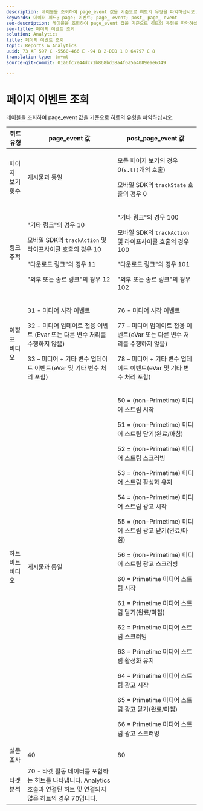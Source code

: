 ```yaml
---
description: 테이블을 조회하여 page_event 값을 기준으로 히트의 유형을 파악하십시오.
keywords: 데이터 피드; page; 이벤트; page_ event; post_ page_ event
seo-description: 테이블을 조회하여 page_event 값을 기준으로 히트의 유형을 파악하십시오.
seo-title: 페이지 이벤트 조회
solution: Analytics
title: 페이지 이벤트 조회
topic: Reports & Analytics
uuid: 73 AF 597 C -5560-466 E -94 B 2-DDD 1 D 64797 C 8
translation-type: tm+mt
source-git-commit: 01a6fc7e44dc71b868bd38a4f6a5a4089eae6349

---
```



# 페이지 이벤트 조회

테이블을 조회하여 page_event 값을 기준으로 히트의 유형을 파악하십시오.

<table id="table_33AF375E0B41474696D7A4A92C652A5F"> 
 <thead> 
  <tr> 
   <th colname="col1" class="entry"> 히트 유형 </th> 
   <th colname="col02" class="entry"> page_event 값 </th> 
   <th colname="col2" class="entry"> post_page_event 값 </th> 
  </tr> 
 </thead>
 <tbody> 
  <tr> 
   <td colname="col1"> 페이지 보기 횟수 </td> 
   <td colname="col02"> 게시물과 동일 </td> 
   <td colname="col2"> <p>모든 페이지 보기의 경우 0(<code>s.t()</code>개의 호출) </p> <p>모바일 SDK의 <code>trackState</code> 호출의 경우 0 </p> </td> 
  </tr> 
  <tr> 
   <td colname="col1"> 링크 추적 </td> 
   <td colname="col02"> <p>"기타 링크"의 경우 10 </p> <p>모바일 SDK의 <code>trackAction</code> 및 라이프사이클 호출의 경우 10 </p> <p>"다운로드 링크"의 경우 11 </p> <p>"외부 또는 종료 링크"의 경우 12 </p> </td> 
   <td colname="col2"> <p>"기타 링크"의 경우 100 </p> <p>모바일 SDK의 <code>trackAction</code> 및 라이프사이클 호출의 경우 100 </p> <p>"다운로드 링크"의 경우 101 </p> <p>"외부 또는 종료 링크"의 경우 102 </p> </td> 
  </tr> 
  <tr> 
   <td colname="col1"> 이정표 비디오 </td> 
   <td colname="col02"> 
    <!--<p>30 - Legacy full media tracking event at the end of the video playback (no longer supported)</p>--> <p>31 - 미디어 시작 이벤트 </p> <p>32 - 미디어 업데이트 전용 이벤트 (Evar 또는 다른 변수 처리를 수행하지 않음) </p> <p>33 – 미디어 + 기타 변수 업데이트 이벤트(eVar 및 기타 변수 처리 포함) </p> </td> 
   <td colname="col2"> 
    <!--<p> 75 - Legacy full media tracking event at theend of the video playback (no longer supported)</p>--> <p> 76 - 미디어 시작 이벤트 </p> <p>77 – 미디어 업데이트 전용 이벤트(eVar 또는 다른 변수 처리를 수행하지 않음) </p> <p>78 – 미디어 + 기타 변수 업데이트 이벤트(eVar 및 기타 변수 처리 포함) </p> </td> 
  </tr> 
  <tr> 
   <td colname="col1"> <p>하트비트 비디오 </p> </td> 
   <td colname="col02"> 게시물과 동일 </td> 
   <td colname="col2"> <p> 50 = (non-Primetime) 미디어 스트림 시작 </p> <p> 51 = (non-Primetime) 미디어 스트림 닫기(완료/마침) </p> <p> 52 = (non-Primetime) 미디어 스트림 스크러빙 </p> <p> 53 = (non-Primetime) 미디어 스트림 활성화 유지 </p> <p> 54 = (non-Primetime) 미디어 스트림 광고 시작 </p> <p> 55 = (non-Primetime) 미디어 스트림 광고 닫기(완료/마침) </p> <p> 56 = (non-Primetime) 미디어 스트림 광고 스크러빙 </p> <p> 60 = Primetime 미디어 스트림 시작 </p> <p> 61 = Primetime 미디어 스트림 닫기(완료/마침) </p> <p> 62 = Primetime 미디어 스트림 스크러빙 </p> <p> 63 = Primetime 미디어 스트림 활성화 유지 </p> <p> 64 = Primetime 미디어 스트림 광고 시작 </p> <p> 65 = Primetime 미디어 스트림 광고 닫기(완료/마침) </p> <p> 66 = Primetime 미디어 스트림 광고 스크러빙 </p> </td> 
  </tr> 
  <tr> 
   <td colname="col1"> 설문 조사 </td> 
   <td colname="col02"> 40 </td> 
   <td colname="col2"> 80 </td> 
  </tr> 
  <tr> 
   <td colname="col1"> 타겟 분석 </td> 
   <td colname="col02"> 70 - 타겟 활동 데이터를 포함하는 히트를 나타냅니다. Analytics 호출과 연결된 히트 및 연결되지 않은 히트의 경우 70입니다. </td> 
   <td colname="col2"> </td> 
  </tr> 
 </tbody> 
</table>

